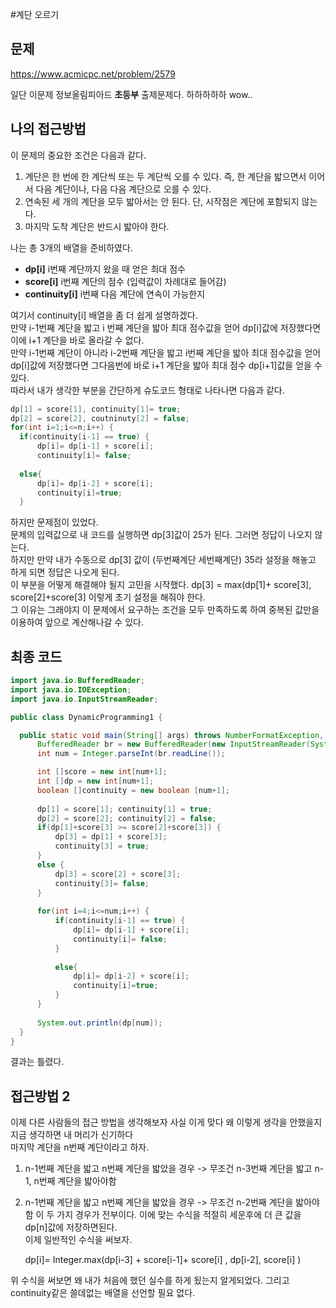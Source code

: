 #계단 오르기
## 문제
https://www.acmicpc.net/problem/2579

일단 이문제 정보올림피아드 __초등부__ 출제문제다. 하하하하하 wow..

## 나의 접근방법
이 문제의 중요한 조건은 다음과 같다. 

1. 계단은 한 번에 한 계단씩 또는 두 계단씩 오를 수 있다. 즉, 한 계단을 밟으면서 이어서 다음 계단이나, 다음 다음 계단으로 오를 수 있다.   
2. 연속된 세 개의 계단을 모두 밟아서는 안 된다. 단, 시작점은 계단에 포함되지 않는다.   
3. 마지막 도착 계단은 반드시 밟아야 한다.  

나는 총 3개의 배열을 준비하였다.   
*  __dp[i]__ i번째 계단까지 왔을 때 얻은 최대 점수
* __score[i]__ i번째 계단의 점수 (입력값이 차례대로 들어감)
* __continuity[i]__ i번째 다음 계단에 연속이 가능한지   

여기서 continuity[i] 배열을 좀 더 쉽게 설명하겠다.    
만약 i-1번째 계단을 밟고 i 번째 계단을 밟아 최대 점수값을 얻어 dp[i]값에 저장했다면 이에 i+1 계단을 바로 올라갈 수 없다.   
만약 i-1번째 계단이 아니라 i-2번째 계단을 밟고 i번째 계단을 밟아 최대 점수값을 얻어 dp[i]값에 저장했다면 그다음번에 바로 i+1 계단을 밟아 최대 점수 dp[i+1]값을 얻을 수 있다.   
따라서 내가 생각한 부분을 간단하게 슈도코드 형태로 나타나면 다음과 같다.
  
  ``` java
  dp[1] = score[1], continuity[1]= true;
  dp[2] = score[2], coutninuty[2] = false;
  for(int i=1;i<=n;i++) {
    if(continuity[i-1] == true) {
        dp[i]= dp[i-1] + score[i];
        continuity[i]= false;
    
    else{
        dp[i]= dp[i-2] + score[i];
        continuity[i]=true;
    }
  ```
하지만 문제점이 있었다.   
문제의 입력값으로 내 코드를 실행하면 dp[3]값이 25가 된다. 그러면 정답이 나오지 않는다.   
하지만 만약 내가 수동으로 dp[3] 값이 (두번째계단 세번째계단) 35라 설정을 해놓고 하게 되면 정답은 나오게 된다.   
이 부분을 어떻게 해결해야 될지 고민을 시작했다. 
  dp[3] = max(dp[1]+ score[3], score[2]+score[3] 
이렇게 초기 설정을 해줘야 한다.   
그 이유는 그래야지 이 문제에서 요구하는 조건을 모두 만족하도록 하여 중복된 값만을 이용하여 앞으로 계산해나갈 수 있다. 

## 최종 코드
  ``` java
  import java.io.BufferedReader;
import java.io.IOException;
import java.io.InputStreamReader;

public class DynamicProgramming1 {

	public static void main(String[] args) throws NumberFormatException, IOException {
		BufferedReader br = new BufferedReader(new InputStreamReader(System.in));
		int num = Integer.parseInt(br.readLine());

		int []score = new int[num+1];
		int []dp = new int[num+1];
		boolean []continuity = new boolean [num+1];
		
		dp[1] = score[1]; continuity[1] = true;
		dp[2] = score[2]; continuity[2] = false;
		if(dp[1]+score[3] >= score[2]+score[3]) {
			dp[3] = dp[1] + score[3];
			continuity[3] = true;
		}
		else {
			dp[3] = score[2] + score[3];
			continuity[3]= false;
		}
		
		for(int i=4;i<=num;i++) {
		    if(continuity[i-1] == true) {
		        dp[i]= dp[i-1] + score[i];
		        continuity[i]= false;
		    }
		    
		    else{
		        dp[i]= dp[i-2] + score[i];
		        continuity[i]=true;
		    }
		}
		
		System.out.println(dp[num]);
	}
}
```

결과는 틀렸다. 
## 접근방법 2
이제 다른 사람들의 접근 방법을 생각해보자 사실 이게 맞다 왜 이렇게 생각을 안했을지 지금 생각하면 내 머리가 신기하다   
마지막 계단을 n번째 계단이라고 하자.
1. n-1번째 계단을 밟고 n번째 계단을 밟았을 경우 -> 무조건 n-3번째 계단을 밟고 n-1, n번째 계단을 밟아야함
2. n-1번째 계단을 밟고 n번째 계단을 밟았을 경우 -> 무조건 n-2번째 계단을 밟아야함
이 두 가지 경우가 전부이다. 이에 맞는 수식을 적절히 세운후에 더 큰 값을 dp[n]값에 저장하면된다.   
이제 일반적인 수식을 써보자.
	
	dp[i]= Integer.max(dp[i-3] + score[i-1]+ score[i] , dp[i-2], score[i] ) 

위 수식을 써보면 왜 내가 처음에 했던 실수를 하게 됬는지 알게되었다. 그리고 continuity같은 쓸데없는 배열을 선언할 필요 없다. 

